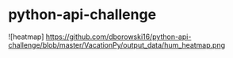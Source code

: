 # python-api-challenge
![heatmap] https://github.com/dborowski16/python-api-challenge/blob/master/VacationPy/output_data/hum_heatmap.png
